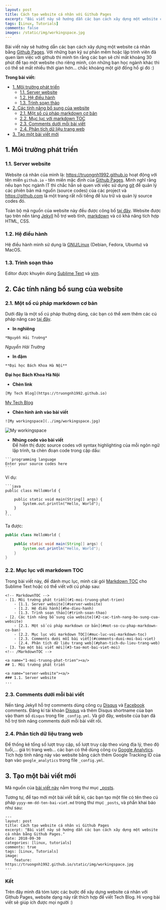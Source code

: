 ```yaml
---
layout: post
title: Cách tạo website cá nhân với Github Pages
excerpt: "Bài viết này sẽ hướng dẫn các bạn cách xây dựng một website cá nhân bằng Github Pages."
tags: [Linux, Tutorials]
comments: false
images: /static/img/workingspace.jpg
---
```


Bài viết này sẽ hướng dẫn các bạn cách xây dựng một website cá nhân bằng [Github Pages](https://pages.github.com). Với những bạn kỹ sư phần mềm hoặc lập trình viên đã quen làm việc với github thì mình tin rằng các bạn sẽ chỉ mất khoảng 30 phút để tạo một website cho riêng mình, còn những bạn học ngành khác thì có thể sẽ mất nhiều thời gian hơn... chắc khoảng một giờ đồng hồ gì đó :)

**Trong bài viết:**

<!-- MarkdownTOC -->
- [1. Môi trường phát triển](#1-moi-truong-phat-trien) 
	- [1.1. Server website](#server-website)  
	- [1.2. Hệ điều hành](#he-dieu-hanh)  
	- [1.3. Trình soạn thảo](#trinh-soan-thao)  
- [2. Các tính năng bổ sung của website](#2-cac-tinh-nang-bo-sung-cua-website)  
	- [2.1. Một số cú pháp markdown cơ bản](#mot-so-cu-phap-markdown-co-ban)  
	- [2.2. Mục lục với markdown TOC](#muc-luc-voi-markdown-toc)  
	- [2.3. Comments dưới mỗi bài viết](#comments-duoi-moi-bai-viet)  
	- [2.4. Phân tích dữ liệu trang web](#phan-tich-du-lieu-trang-web)  
- [3. Tạo một bài viết mới](#3-tao-mot-bai-viet-moi)  
<!-- /MarkdownTOC -->

<a name="1-moi-truong-phat-trien"><a/>
## 1. Môi trường phát triển

<a name="server-website"><a/>
### 1.1. Server website

Website cá nhân của mình là: https://truongnh1992.github.io hoạt động với tên miền `github.io` - tên miền mặc định của [Github Pages](https://pages.github.com). Mình nghĩ rằng nếu bạn học ngành IT thì chắc hẳn sẽ quen với việc sử dụng [git](https://git-scm.com) để quản lý các phiên bản mã nguồn (source codes) của các project và https://github.com là một trang rất nổi tiếng để lưu trữ và quản lý source codes đó.  

Toàn bộ mã nguồn của website này đều được công bố [tại đây](https://github.com/truongnh1992/truongnh1992.github.io). Website được tạo trên nền tảng [Jekyll](https://jekyllrb.com) hỗ trợ web tĩnh, [markdown](https://en.wikipedia.org/wiki/Markdown) và có khả năng tích hợp HTML, CSS.


<a name="he-dieu-hanh"><a/>
### 1.2. Hệ điều hành

Hệ điều hành mình sử dụng là [GNU/Linux](https://www.debian.org/releases/stable/amd64/ch01s02.html.vi) (Debian, Fedora, Ubuntu) và MacOS.

<a name="trinh-soan-thao"><a/>
### 1.3. Trình soạn thảo

Editor được khuyên dùng [Sublime Text](https://www.sublimetext.com/3) và [vim](https://www.vim.org).

<a name="2-cac-tinh-nang-bo-sung-cua-website"><a/>
## 2. Các tính năng bổ sung của website

<a name="mot-so-cu-phap-markdown-co-ban"><a/> 
### 2.1. Một số cú pháp markdown cơ bản  

Dưới đây là một số cú pháp thường dùng, các bạn có thể xem thêm các cú pháp nâng cao [tại đây](https://github.com/adam-p/markdown-here/wiki/Markdown-Cheatsheet).  

* **In nghiêng**
```
*Nguyễn Hải Trường*
```
*Nguyễn Hải Trường*

* **In đậm**
```
**Đại học Bách Khoa Hà Nội**
```
**Đại học Bách Khoa Hà Nội**

* **Chèn link**
```
[My Tech Blog](https://truongnh1992.github.io)
```
[My Tech Blog](https://truongnh1992.github.io)

* **Chèn hình ảnh vào bài viết**
```
![My workingspace](../img/workingspace.jpg)
```
![My workingspace](/static/img/workingspace.jpg)

* **Nhúng code vào bài viết**  
Để hiển thị được source codes với syntax highlighting của mỗi ngôn ngữ lập trình, ta chèn đoạn code trong cặp dấu:
````
```programming language
Enter your source codes here
```
````
Ví dụ:  
````
```java
public class HelloWorld {

    public static void main(String[] args) {
        System.out.println("Hello, World");
    }
}
```
````
Ta được:
```java
public class HelloWorld {

    public static void main(String[] args) {
        System.out.println("Hello, World");
    }
}
```

<a name="muc-luc-voi-markdown-toc"><a/>
### 2.2. Mục lục với markdown TOC

Trong bài viết này, để đánh mục lục, mình cài gói [Markdown TOC](https://github.com/jonschlinkert/markdown-toc) cho Sublime Text hoặc có thể viết với cú pháp sau:

```
<!-- MarkdownTOC -->
- [1. Môi trường phát triển](#1-moi-truong-phat-trien) 
	- [1.1. Server website](#server-website)  
	- [1.2. Hệ điều hành](#he-dieu-hanh)  
	- [1.3. Trình soạn thảo](#trinh-soan-thao)  
- [2. Các tính năng bổ sung của website](#2-cac-tinh-nang-bo-sung-cua-website)  
	- [2.1. Một số cú pháp markdown cơ bản](#mot-so-cu-phap-markdown-co-ban)  
	- [2.2. Mục lục với markdown TOC](#muc-luc-voi-markdown-toc)  
	- [2.3. Comments dưới mỗi bài viết](#comments-duoi-moi-bai-viet)  
	- [2.4. Phân tích dữ liệu trang web](#phan-tich-du-lieu-trang-web)  
- [3. Tạo một bài viết mới](#3-tao-mot-bai-viet-moi)  
<!-- /MarkdownTOC -->

<a name="1-moi-truong-phat-trien"><a/>
## 1. Môi trường phát triển

<a name="server-website"><a/>
### 1.1. Server website
...
```

<a name="comments-duoi-moi-bai-viet"><a/>
### 2.3. Comments dưới mỗi bài viết

Nền tảng Jekyll hỗ trợ comments dùng công cụ [Disqus](https://disqus.com) và [Facebook](https://developers.facebook.com/docs/plugins/comments) comments.
Đăng kí tài khoản [Disqus](https://disqus.com) và thêm Disqus shortname của bạn vào tham số `disqus` trong file `_config.yml`. Và giờ đây, website của bạn đã hỗ trợ tính năng comments dưới mỗi bài viết rồi.

<a name="phan-tich-du-lieu-trang-web"><a/>
### 2.4. Phân tích dữ liệu trang web

Để thống kê tổng số lượt truy cập, số lượt truy cập theo vùng địa lý, theo độ tuổi,... giá trị trang web... các bạn có thể dùng công cụ [Google Analytics](https://marketingplatform.google.com/about/analytics/). Tích hợp tính năng này vào website bằng cách thêm Google Tracking ID của bạn vào `google_analytics` trong file `_config.yml`.
	
<a name="3-tao-mot-bai-viet-moi"><a/>
## 3. Tạo một bài viết mới

Mã nguồn của [bài viết này](https://raw.githubusercontent.com/truongnh1992/truongnh1992.github.io/master/_posts/2018-09-30-how-to-create-this-site.md) nằm trong thư mục [\_posts](https://github.com/truongnh1992/truongnh1992.github.io/tree/master/_posts).

Tương tự, để tạo mới một bài viết bất kì, các bạn tạo một file có tên theo cú pháp `yyyy-mm-dd-ten-bai-viet.md` trong thư mục `_posts`, và phần khai báo như sau:  
```
---
layout: post
title: Cách tạo website cá nhân vi Github Pages
excerpt: "Bài viết này sẽ hướng dẫn các bạn cách xây dựng một website cá nhân bằng Github Pages."
date: 2018-09-30
categories: [linux, tutorials]
comments: true
tags: [Linux, Tutorials]
image:
    feature: https://truongnh1992.github.io/static/img/workingspace.jpg
---
```

### Kết
Trên đây mình đã tóm lược các bước để xây dựng website cá nhân với Github Pages, website dạng này rất thích hợp để viết Tech Blog. Hi vọng bài viết sẽ giúp ích được mọi người :)
